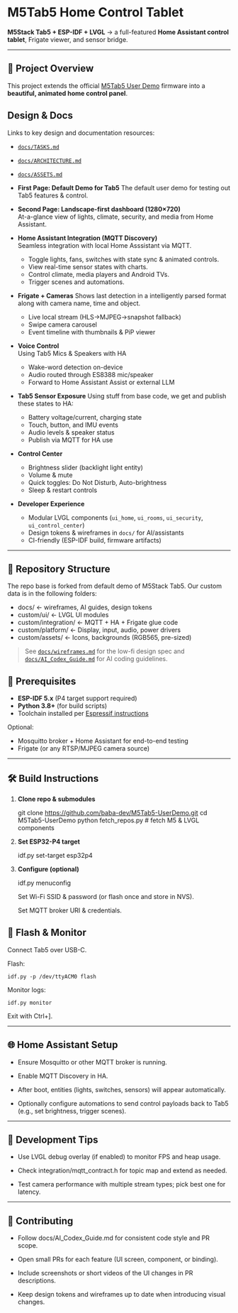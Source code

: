 # M5Tab5 Home Control Tablet

**M5Stack Tab5 + ESP-IDF + LVGL** → a full-featured **Home Assistant control tablet**, Frigate viewer, and sensor bridge.

---

## 🌟 Project Overview

This project extends the official [M5Tab5 User Demo](https://docs.m5stack.com/en/esp_idf/m5tab5/userdemo) firmware into a **beautiful, animated home control panel**.

## Design & Docs

Links to key design and documentation resources:
- [`docs/TASKS.md`](docs/TASKS.md)
- [`docs/ARCHITECTURE.md`](docs/ARCHITECTURE.md)
- [`docs/ASSETS.md`](docs/ASSETS.md)

- **First Page: Default Demo for Tab5**
The default user demo for testing out Tab5 features & control.

- **Second Page: Landscape-first dashboard (1280×720)**  
  At-a-glance view of lights, climate, security, and media from Home Assistant.

- **Home Assistant Integration (MQTT Discovery)**  
Seamless integration with local Home Asssistant via MQTT.
  - Toggle lights, fans, switches with state sync & animated controls.
  - View real-time sensor states with charts.
  - Control climate, media players and Android TVs.  
  - Trigger scenes and automations.
  
- **Frigate + Cameras**
Shows last detection in a intelligently parsed format along with camera name, time and object.
  - Live local stream (HLS→MJPEG→snapshot fallback)  
  - Swipe camera carousel  
  - Event timeline with thumbnails & PiP viewer

- **Voice Control**  
Using Tab5 Mics & Speakers with HA
  - Wake-word detection on-device  
  - Audio routed through ES8388 mic/speaker  
  - Forward to Home Assistant Assist or external LLM

- **Tab5 Sensor Exposure**
Using stuff from base code, we get and publish these states to HA:
  - Battery voltage/current, charging state  
  - Touch, button, and IMU events  
  - Audio levels & speaker status  
  - Publish via MQTT for HA use

- **Control Center**  
  - Brightness slider (backlight light entity)  
  - Volume & mute  
  - Quick toggles: Do Not Disturb, Auto-brightness  
  - Sleep & restart controls

- **Developer Experience**  
  - Modular LVGL components (`ui_home`, `ui_rooms`, `ui_security`, `ui_control_center`)  
  - Design tokens & wireframes in `docs/` for AI/assistants  
  - CI-friendly (ESP-IDF build, firmware artifacts)  

---

## 📂 Repository Structure

The repo base is forked from default demo of M5Stack Tab5.
Our custom data is in the following folders:
- docs/ ← wireframes, AI guides, design tokens
- custom/ui/ ← LVGL UI modules
- custom/integration/ ← MQTT + HA + Frigate glue code
- custom/platform/ ← Display, input, audio, power drivers
- custom/assets/ ← Icons, backgrounds (RGB565, pre-sized)

> See [`docs/wireframes.md`](docs/wireframes.md) for the low-fi design spec and [`docs/AI_Codex_Guide.md`](docs/AI_Codex_Guide.md) for AI coding guidelines.

## 🔧 Prerequisites

- **ESP-IDF 5.x** (P4 target support required)
- **Python 3.8+** (for build scripts)
- Toolchain installed per [Espressif instructions](https://docs.espressif.com/projects/esp-idf/en/latest/esp32p4/get-started/)

Optional:
- Mosquitto broker + Home Assistant for end-to-end testing
- Frigate (or any RTSP/MJPEG camera source)

---

## 🛠️ Build Instructions

1. **Clone repo & submodules**

	git clone https://github.com/baba-dev/M5Tab5-UserDemo.git
   cd M5Tab5-UserDemo
   python fetch_repos.py  # fetch M5 & LVGL components

2. **Set ESP32-P4 target**

	idf.py set-target esp32p4

3. **Configure (optional)**

	idf.py menuconfig

	Set Wi-Fi SSID & password (or flash once and store in NVS).

	Set MQTT broker URI & credentials.

## 🚀 Flash & Monitor

Connect Tab5 over USB-C.

Flash:

`idf.py -p /dev/ttyACM0 flash
`

Monitor logs:

`idf.py monitor
`

Exit with Ctrl+].


------------

## 🌐 Home Assistant Setup

- Ensure Mosquitto or other MQTT broker is running.

- Enable MQTT Discovery in HA.

- After boot, entities (lights, switches, sensors) will appear automatically.

- Optionally configure automations to send control payloads back to Tab5 (e.g., set brightness, trigger scenes).

------------


## 🧪 Development Tips

- Use LVGL debug overlay (if enabled) to monitor FPS and heap usage.

- Check integration/mqtt_contract.h for topic map and extend as needed.

- Test camera performance with multiple stream types; pick best one for latency.

------------


## 🤝 Contributing

- Follow docs/AI_Codex_Guide.md for consistent code style and PR scope.

- Open small PRs for each feature (UI screen, component, or binding).

- Include screenshots or short videos of the UI changes in PR descriptions.

- Keep design tokens and wireframes up to date when introducing visual changes.
